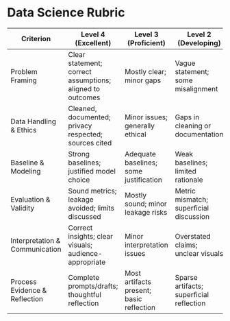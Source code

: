 # Data Science Rubric

| Criterion | Level 4 (Excellent) | Level 3 (Proficient) | Level 2 (Developing) | Level 1 (Beginning) | Weight |
|---|---|---|---|---|:--:|
| Problem Framing | Clear statement; correct assumptions; aligned to outcomes | Mostly clear; minor gaps | Vague statement; some misalignment | Unclear; off-topic | 15% |
| Data Handling & Ethics | Cleaned, documented; privacy respected; sources cited | Minor issues; generally ethical | Gaps in cleaning or documentation | Risky handling; missing citations | 15% |
| Baseline & Modeling | Strong baselines; justified model choice | Adequate baselines; some justification | Weak baselines; limited rationale | No baselines; unjustified choice | 20% |
| Evaluation & Validity | Sound metrics; leakage avoided; limits discussed | Mostly sound; minor leakage risks | Metric mismatch; superficial discussion | Invalid metrics; leakage present | 20% |
| Interpretation & Communication | Correct insights; clear visuals; audience-appropriate | Minor interpretation issues | Overstated claims; unclear visuals | Incorrect or unsupported claims | 20% |
| Process Evidence & Reflection | Complete prompts/drafts; thoughtful reflection | Most artifacts present; basic reflection | Sparse artifacts; superficial reflection | No artifacts; no reflection | 10% |